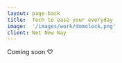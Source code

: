 ```yaml
---
layout: page-back
title:  Tech to ease your everyday
image:  '/images/work/domolock.png'
client: Net New Way
---
```

Coming soon ♡